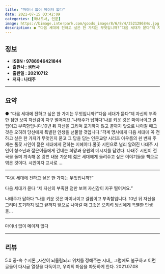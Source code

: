 ```yaml
---
title: "마이너 없이 메이저 없다"
date: 2021-07-15 03:42:09
categories: [국내도서, 인문]
image: https://bimage.interpark.com/goods_image/8/6/8/4/352128684s.jpg
description: ● “다음 세대에 전하고 싶은 한 가지는 무엇입니까?”다음 세대가 묻다“제 자신의 부족한 점만 보여 자신감이 자꾸 떨어져요.”나태주가 답하다“나를 키운 것은 마이너이고 결핍이고 부족함입니다.10년 뒤 자신을 그리며 포기하지 않고 끝까지 앞으로 나아갈 때그것은 오히려 당신에게 특별한 인
---
```


## **정보**

- **ISBN : 9788946421844**
- **출판사 : 샘터사**
- **출판일 : 20210712**
- **저자 : 나태주**

------



## **요약**

●  “다음 세대에 전하고 싶은 한 가지는 무엇입니까?”다음 세대가 묻다“제 자신의 부족한 점만 보여 자신감이 자꾸 떨어져요.”나태주가 답하다“나를 키운 것은 마이너이고 결핍이고 부족함입니다.10년 뒤 자신을 그리며 포기하지 않고 끝까지 앞으로 나아갈 때그것은 오히려 당신에게 특별한 인생을 선물할 것입니다.”각계 명사에게 다음 세대에 꼭 전하고 싶은 한 가지가 무엇인지 묻고 그 답을 담는 인문교양 시리즈 아우름의 쉰 번째 주제는 풀꽃 시인이 젊은 세대에게 전하는 지혜이다.풀꽃 시인으로 널리 알려진 나태주 시인이 청소년과 젊은이들에게 건네는 희망과 응원의 메시지를 담았다. 나태주 시인이 전국을 돌며 계속해 온 강연 내용 가운데 젊은 세대에게 들려주고 싶은 이야기들을 책으로 엮은 것이다. 시인이자 교사로 ...

------

“다음 세대에 전하고 싶은 한 가지는 무엇입니까?”

다음 세대가 묻다
“제 자신의 부족한 점만 보여 자신감이 자꾸 떨어져요.”

나태주가 답하다
“나를 키운 것은 마이너이고 결핍이고 부족함입니다.
10년 뒤 자신을 그리며 포기하지 않고 끝까지 앞으로 나아갈 때
그것은 오히려 당신에게 특별한 인생을... 

------


마이너 없이 메이저 없다 

------


## **리뷰** 

5.0 공-숙 수저론,,자산이 되물림되고 위치를 정해주는 시대,, 그럼에도 불구하고 이런 글들이 다시금 열정을 다독이고, 우리의 마음을 따뜻하게 한다. 2021.07.08 <br/>
